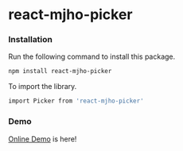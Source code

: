 # react-mjho-picker

### Installation
Run the following command to install this package.

```bash
npm install react-mjho-picker
```

To import the library.
```bash
import Picker from 'react-mjho-picker'
```

### Demo

[Online Demo](https://mujungho.github.io/react-pickers/) is here!


